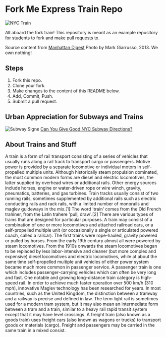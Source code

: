 # Fork Me Express Train Repo

![NYC Train](http://www.manhattandigest.com/wp-content/uploads/2013/03/IMG_1362-300x300.jpg)

All aboard the fork train! This repository is meant as an example repository for students to fork and make pull requests to.

Source content from [Manhattan Digest](http://www.manhattandigest.com/) Photo by Mark Giarrusso, 2013. We own nothing!

## Steps

1. Fork this repo.
2. Clone your fork.
3. Make changes to the content of this README below.
4. Add, Commit, Push.
5. Submit a pull request.

## Urban Appreciation for Subways and Trains

![Subway Signe](https://img.buzzfeed.com/buzzfeed-static/static/2016-02/5/15/campaign_images/webdr13/are-you-a-nyc-subway-expert-2-2072-1454704222-15_dblbig.jpg)
[Can You Give Good NYC Subway Directions?](https://www.buzzfeed.com/perpetua/nyc-subway-directions-quiz?utm_term=.nnrwl4jqD#.yhogXqVA9)

## About Trains and Stuff

A train is a form of rail transport consisting of a series of vehicles that usually runs along a rail track to transport cargo or passengers. Motive power is provided by a separate locomotive or individual motors in self-propelled multiple units. Although historically steam propulsion dominated, the most common modern forms are diesel and electric locomotives, the latter supplied by overhead wires or additional rails. Other energy sources include horses, engine or water-driven rope or wire winch, gravity, pneumatics, batteries, and gas turbines. Train tracks usually consist of two running rails, sometimes supplemented by additional rails such as electric conducting rails and rack rails, with a limited number of monorails and maglev guideways in the mix.[1] The word 'train' comes from the Old French trahiner, from the Latin trahere 'pull, draw'.[2]
There are various types of trains that are designed for particular purposes. A train may consist of a combination of one or more locomotives and attached railroad cars, or a self-propelled multiple unit (or occasionally a single or articulated powered coach, called a railcar). The first trains were rope-hauled, gravity powered or pulled by horses. From the early 19th century almost all were powered by steam locomotives. From the 1910s onwards the steam locomotives began to be replaced by less labor-intensive and cleaner (but more complex and expensive) diesel locomotives and electric locomotives, while at about the same time self-propelled multiple unit vehicles of either power system became much more common in passenger service.
A passenger train is one which includes passenger-carrying vehicles which can often be very long and fast. One notable and growing long-distance train category is high-speed rail. In order to achieve much faster operation over 500 km/h (310 mph), innovative Maglev technology has been researched for years. In most countries, such as the United Kingdom, the distinction between a tramway and a railway is precise and defined in law. The term light rail is sometimes used for a modern tram system, but it may also mean an intermediate form between a tram and a train, similar to a heavy rail rapid transit system except that it may have level crossings.
A freight train (also known as a goods train) uses freight cars (also known as wagons or trucks) to transport goods or materials (cargo). Freight and passengers may be carried in the same train in a mixed consist.
